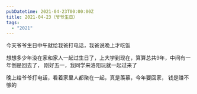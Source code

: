```yaml
---
pubDatetime: 2021-04-23T00:00:00Z
title: 2021-04-23（爷爷生日）
tags:
  - "2021"
---
```


今天爷爷生日中午就给我爸打电话，我爸说晚上才吃饭

想想多少年没在家和家人一起过生日了，上大学到现在，算算总共9年，中间有一年倒是回去了，
刚好五一，我同学来洛阳玩就一起过来了

晚上给爷爷打电话，看着家里人都聚在一起，真是羡慕，今年要回家，
钱是赚不够的

